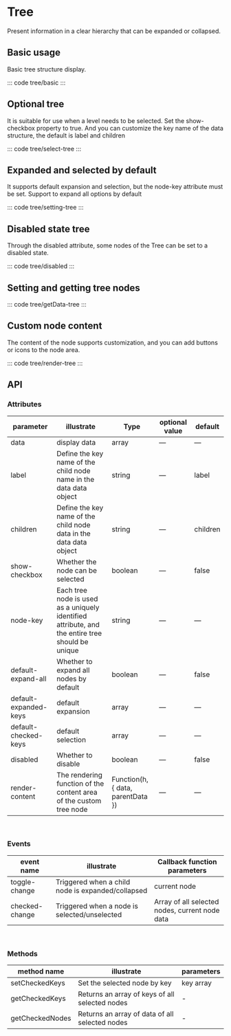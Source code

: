 <script setup>
import basic from 'exam/tree/basic.vue'
import selectTree from 'exam/tree/select-tree.vue'
import settingTree from 'exam/tree/setting-tree.vue'
import disabled from 'exam/tree/disabled.vue'
import getDataTree from 'exam/tree/getData-tree.vue'
import renderTree from 'exam/tree/render-tree.vue'
</script>

# Tree

Present information in a clear hierarchy that can be expanded or collapsed.

## Basic usage

Basic tree structure display.

::: code tree/basic
<basic></basic>
:::

## Optional tree

It is suitable for use when a level needs to be selected. Set the show-checkbox property to true. And you can customize the key name of the data structure, the default is label and children

::: code tree/select-tree
<selectTree></selectTree>
:::

## Expanded and selected by default

It supports default expansion and selection, but the node-key attribute must be set. Support to expand all options by default

::: code tree/setting-tree
<settingTree></settingTree>
:::

## Disabled state tree

Through the disabled attribute, some nodes of the Tree can be set to a disabled state.

::: code tree/disabled
<disabled></disabled>
:::

## Setting and getting tree nodes

::: code tree/getData-tree
<getDataTree></getDataTree>
:::

## Custom node content

The content of the node supports customization, and you can add buttons or icons to the node area.

::: code tree/render-tree
<renderTree></renderTree>
:::

## API

### Attributes

| parameter             | illustrate                                                                                      | Type                              | optional value | default  |
| --------------------- | ----------------------------------------------------------------------------------------------- | --------------------------------- | -------------- | -------- |
| data                  | display data                                                                                    | array                             | —              | —        |
| label                 | Define the key name of the child node name in the data data object                              | string                            | —              | label    |
| children              | Define the key name of the child node data in the data data object                              | string                            | —              | children |
| show-checkbox         | Whether the node can be selected                                                                | boolean                           | —              | false    |
| node-key              | Each tree node is used as a uniquely identified attribute, and the entire tree should be unique | string                            | —              | —        |
| default-expand-all    | Whether to expand all nodes by default                                                          | boolean                           | —              | false    |
| default-expanded-keys | default expansion                                                                               | array                             | —              | —        |
| default-checked-keys  | default selection                                                                               | array                             | —              | —        |
| disabled              | Whether to disable                                                                              | boolean                           | —              | false    |
| render-content        | The rendering function of the content area of the custom tree node                              | Function(h, { data, parentData }) | —              | —        |

<br/>

### Events

| event name     | illustrate                                        | Callback function parameters                   |
| -------------- | ------------------------------------------------- | ---------------------------------------------- |
| toggle-change  | Triggered when a child node is expanded/collapsed | current node                                   |
| checked-change | Triggered when a node is selected/unselected      | Array of all selected nodes, current node data |

<br/>

### Methods

| method name     | illustrate                                     | parameters |
| --------------- | ---------------------------------------------- | ---------- |
| setCheckedKeys  | Set the selected node by key                   | key array  |
| getCheckedKeys  | Returns an array of keys of all selected nodes | -          |
| getCheckedNodes | Returns an array of data of all selected nodes | -          |
